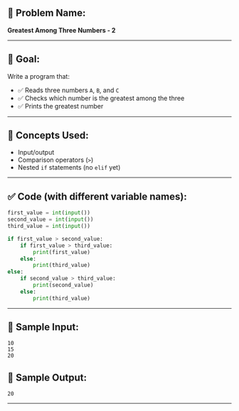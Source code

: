 ## 🧩 **Problem Name:**

**Greatest Among Three Numbers - 2**

---

## 🎯 **Goal:**

Write a program that:

- ✅ Reads three numbers `A`, `B`, and `C`
- ✅ Checks which number is the greatest among the three
- ✅ Prints the greatest number

---

## 🧠 **Concepts Used:**

- Input/output
- Comparison operators (`>`)
- Nested `if` statements (no `elif` yet)

---

## ✅ **Code (with different variable names):**

```python
first_value = int(input())
second_value = int(input())
third_value = int(input())

if first_value > second_value:
    if first_value > third_value:
        print(first_value)
    else:
        print(third_value)
else:
    if second_value > third_value:
        print(second_value)
    else:
        print(third_value)
```

---

## 🧪 **Sample Input:**

```
10
15
20
```

## 🧾 **Sample Output:**

```
20
```

---
